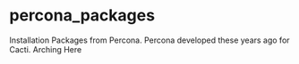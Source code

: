 # percona_packages
Installation Packages from Percona.  Percona developed these years ago for Cacti.  Arching Here
